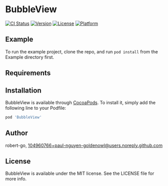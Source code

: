 # BubbleView

[![CI Status](https://img.shields.io/travis/robert-go/BubbleView.svg?style=flat)](https://travis-ci.org/robert-go/BubbleView)
[![Version](https://img.shields.io/cocoapods/v/BubbleView.svg?style=flat)](https://cocoapods.org/pods/BubbleView)
[![License](https://img.shields.io/cocoapods/l/BubbleView.svg?style=flat)](https://cocoapods.org/pods/BubbleView)
[![Platform](https://img.shields.io/cocoapods/p/BubbleView.svg?style=flat)](https://cocoapods.org/pods/BubbleView)

## Example

To run the example project, clone the repo, and run `pod install` from the Example directory first.

## Requirements

## Installation

BubbleView is available through [CocoaPods](https://cocoapods.org). To install
it, simply add the following line to your Podfile:

```ruby
pod 'BubbleView'
```

## Author

robert-go, 104960766+paul-nguyen-goldenowl@users.noreply.github.com

## License

BubbleView is available under the MIT license. See the LICENSE file for more info.
